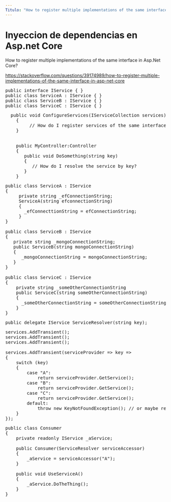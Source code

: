 ```yaml
---
Titulo: "How to register multiple implementations of the same interface in Asp.Net Core?"
---
```


# Inyeccion de dependencias en Asp.net Core

How to register multiple implementations of the same interface in Asp.Net Core?

https://stackoverflow.com/questions/39174989/how-to-register-multiple-implementations-of-the-same-interface-in-asp-net-core

<pre>
public interface IService { }
public class ServiceA : IService { }
public class ServiceB : IService { } 
public class ServiceC : IService { }
</pre>


<pre>
  public void ConfigureServices(IServiceCollection services)
    {            
         // How do I register services of the same interface?            
    }


    public MyController:Controller
    {
       public void DoSomething(string key)
       { 
          // How do I resolve the service by key?
       }
    }
</pre>

<pre>
public class ServiceA : IService
{
     private string _efConnectionString;
     ServiceA(string efconnectionString)
     {
       _efConnecttionString = efConnectionString;
     } 
}

public class ServiceB : IService
{    
   private string _mongoConnectionString;
   public ServiceB(string mongoConnectionString)
   {
      _mongoConnectionString = mongoConnectionString;
   }
}

public class ServiceC : IService
{    
    private string _someOtherConnectionString
    public ServiceC(string someOtherConnectionString)
    {
      _someOtherConnectionString = someOtherConnectionString;
    }
}
</pre>

<pre>
public delegate IService ServiceResolver(string key);
</pre>

<pre>
services.AddTransient<ServiceA>();
services.AddTransient<ServiceB>();
services.AddTransient<ServiceC>();

services.AddTransient<ServiceResolver>(serviceProvider => key =>
{
    switch (key)
    {
        case "A":
            return serviceProvider.GetService<ServiceA>();
        case "B":
            return serviceProvider.GetService<ServiceB>();
        case "C":
            return serviceProvider.GetService<ServiceC>();
        default:
            throw new KeyNotFoundException(); // or maybe return null, up to you
    }
});
</pre>

<pre>
public class Consumer
{
    private readonly IService _aService;

    public Consumer(ServiceResolver serviceAccessor)
    {
        _aService = serviceAccessor("A");
    }

    public void UseServiceA()
    {
        _aService.DoTheThing();
    }
}
</pre>

















